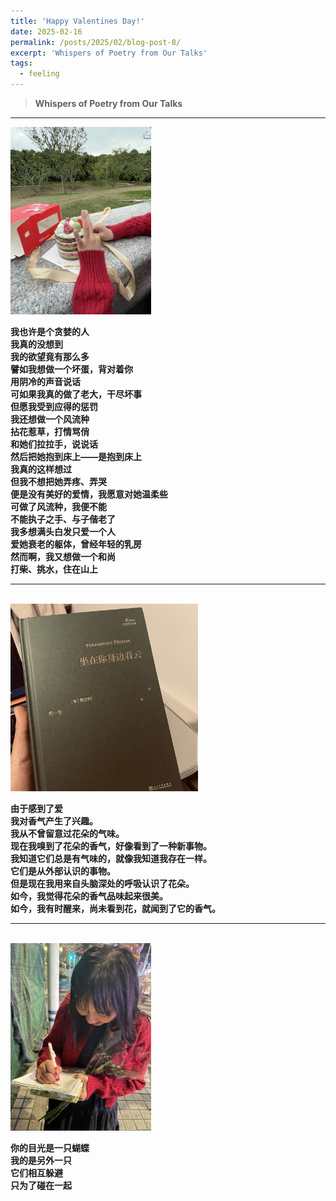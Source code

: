 ```yaml
---
title: 'Happy Valentines Day!'
date: 2025-02-16 
permalink: /posts/2025/02/blog-post-8/
excerpt: 'Whispers of Poetry from Our Talks'
tags:
  - feeling
---
```


> **Whispers of Poetry from Our Talks**

---

<img src='/images/cake.JPG' height="300"><br>

**我也许是个贪婪的人**<br>
**我真的没想到**<br>
**我的欲望竟有那么多**<br>
**譬如我想做一个坏蛋，背对着你**<br>
**用阴冷的声音说话**<br>
**可如果我真的做了老大，干尽坏事**<br>
**但愿我受到应得的惩罚**<br>
**我还想做一个风流种**<br>
**拈花惹草，打情骂俏**<br>
**和她们拉拉手，说说话**<br>
**然后把她抱到床上——是抱到床上**<br>
**我真的这样想过**<br>
**但我不想把她弄疼、弄哭**<br>
**便是没有美好的爱情，我愿意对她温柔些**<br>
**可做了风流种，我便不能**<br>
**不能执子之手、与子偕老了**<br>
**我多想满头白发只爱一个人**<br>
**爱她衰老的躯体，曾经年轻的乳房**<br>
**然而啊，我又想做一个和尚**<br>
**打柴、挑水，住在山上**<br>

---
<br><img src='/images/book.jpg' height="300"><br>

**由于感到了爱**<br>
**我对香气产生了兴趣。**<br>
**我从不曾留意过花朵的气味。**<br>
**现在我嗅到了花朵的香气，好像看到了一种新事物。**<br>
**我知道它们总是有气味的，就像我知道我存在一样。**<br>
**它们是从外部认识的事物。**<br>
**但是现在我用来自头脑深处的呼吸认识了花朵。**<br>
**如今，我觉得花朵的香气品味起来很美。**<br>
**如今，我有时醒来，尚未看到花，就闻到了它的香气。**<br>

---
<br><img src='/images/her.JPG' height="300"><br>

**你的目光是一只蝴蝶**<br>
**我的是另外一只**<br>
**它们相互躲避**<br>
**只为了碰在一起**<br>
